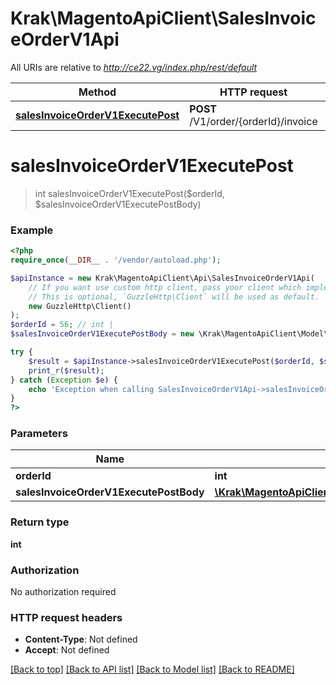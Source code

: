 # Krak\MagentoApiClient\SalesInvoiceOrderV1Api

All URIs are relative to *http://ce22.vg/index.php/rest/default*

Method | HTTP request | Description
------------- | ------------- | -------------
[**salesInvoiceOrderV1ExecutePost**](SalesInvoiceOrderV1Api.md#salesInvoiceOrderV1ExecutePost) | **POST** /V1/order/{orderId}/invoice | 


# **salesInvoiceOrderV1ExecutePost**
> int salesInvoiceOrderV1ExecutePost($orderId, $salesInvoiceOrderV1ExecutePostBody)





### Example
```php
<?php
require_once(__DIR__ . '/vendor/autoload.php');

$apiInstance = new Krak\MagentoApiClient\Api\SalesInvoiceOrderV1Api(
    // If you want use custom http client, pass your client which implements `GuzzleHttp\ClientInterface`.
    // This is optional, `GuzzleHttp\Client` will be used as default.
    new GuzzleHttp\Client()
);
$orderId = 56; // int | 
$salesInvoiceOrderV1ExecutePostBody = new \Krak\MagentoApiClient\Model\SalesInvoiceOrderV1ExecutePostBody(); // \Krak\MagentoApiClient\Model\SalesInvoiceOrderV1ExecutePostBody | 

try {
    $result = $apiInstance->salesInvoiceOrderV1ExecutePost($orderId, $salesInvoiceOrderV1ExecutePostBody);
    print_r($result);
} catch (Exception $e) {
    echo 'Exception when calling SalesInvoiceOrderV1Api->salesInvoiceOrderV1ExecutePost: ', $e->getMessage(), PHP_EOL;
}
?>
```

### Parameters

Name | Type | Description  | Notes
------------- | ------------- | ------------- | -------------
 **orderId** | **int**|  |
 **salesInvoiceOrderV1ExecutePostBody** | [**\Krak\MagentoApiClient\Model\SalesInvoiceOrderV1ExecutePostBody**](../Model/SalesInvoiceOrderV1ExecutePostBody.md)|  | [optional]

### Return type

**int**

### Authorization

No authorization required

### HTTP request headers

 - **Content-Type**: Not defined
 - **Accept**: Not defined

[[Back to top]](#) [[Back to API list]](../../README.md#documentation-for-api-endpoints) [[Back to Model list]](../../README.md#documentation-for-models) [[Back to README]](../../README.md)

